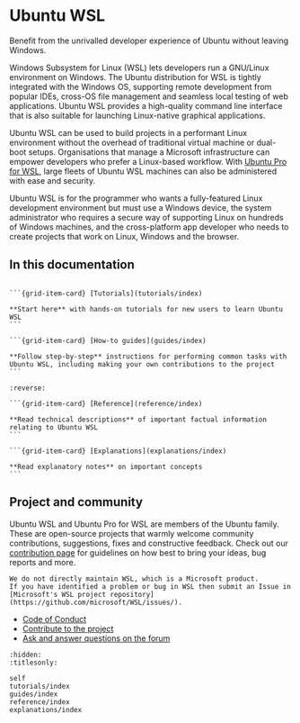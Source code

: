 # Ubuntu WSL

Benefit from the unrivalled developer experience of Ubuntu without leaving
Windows.

Windows Subsystem for Linux (WSL) lets developers run a GNU/Linux environment
on Windows. The Ubuntu distribution for WSL is tightly integrated with the
Windows OS, supporting remote development from popular IDEs, cross-OS file
management and seamless local testing of web applications. Ubuntu WSL provides
a high-quality command line interface that is also suitable for launching
Linux-native graphical applications.

Ubuntu WSL can be used to build projects in a performant Linux environment
without the overhead of traditional virtual machine or dual-boot setups.
Organisations that manage a Microsoft infrastructure can empower developers who
prefer a Linux-based workflow. With [Ubuntu Pro for WSL](explanations/up4w), large
fleets of Ubuntu WSL machines can also be administered with ease and security.

Ubuntu WSL is for the programmer who wants a fully-featured Linux development
environment but must use a Windows device, the system administrator who
requires a secure way of supporting Linux on hundreds of Windows machines, and
the cross-platform app developer who needs to create projects that work on
Linux, Windows and the browser.

## In this documentation

````{grid} 1 1 2 2

```{grid-item-card} [Tutorials](tutorials/index)

**Start here** with hands-on tutorials for new users to learn Ubuntu WSL
```

```{grid-item-card} [How-to guides](guides/index)

**Follow step-by-step** instructions for performing common tasks with Ubuntu WSL, including making your own contributions to the project
```

````

````{grid} 1 1 2 2
:reverse:

```{grid-item-card} [Reference](reference/index)

**Read technical descriptions** of important factual information relating to Ubuntu WSL
```

```{grid-item-card} [Explanations](explanations/index)

**Read explanatory notes** on important concepts
```

````

## Project and community

Ubuntu WSL and Ubuntu Pro for WSL are members of the Ubuntu family. These are open-source projects that warmly welcome community contributions, suggestions, fixes and constructive feedback. Check out our [contribution page](guides/contributing) for guidelines on how best to bring your ideas, bug reports and more.

```{important}
We do not directly maintain WSL, which is a Microsoft product.
If you have identified a problem or bug in WSL then submit an Issue in
[Microsoft's WSL project repository](https://github.com/microsoft/WSL/issues/).

```

- [Code of Conduct](https://ubuntu.com/community/ethos/code-of-conduct)
- [Contribute to the project](guides/contributing)
- [Ask and answer questions on the forum](https://discourse.ubuntu.com/c/wsl/27)


```{toctree}
:hidden:
:titlesonly:

self
tutorials/index
guides/index
reference/index
explanations/index
```
